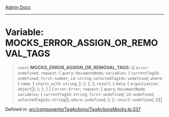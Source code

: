 [Admin Docs](/)

***

# Variable: MOCKS\_ERROR\_ASSIGN\_OR\_REMOVAL\_TAGS

> `const` **MOCKS\_ERROR\_ASSIGN\_OR\_REMOVAL\_TAGS**: (\{ `error`: `undefined`; `request`: \{ `query`: `DocumentNode`; `variables`: \{ `currentTagId`: `undefined`; `first`: `number`; `id`: `string`; `selectedTagIds`: `undefined`; `where`: \{ `name`: \{ `starts_with`: `string`; \}; \}; \}; \}; `result`: \{ `data`: \{ `organization`: `object`[]; \}; \}; \} \| \{ `error`: `Error`; `request`: \{ `query`: `DocumentNode`; `variables`: \{ `currentTagId`: `string`; `first`: `undefined`; `id`: `undefined`; `selectedTagIds`: `string`[]; `where`: `undefined`; \}; \}; `result`: `undefined`; \})[]

Defined in: [src/components/TagActions/TagActionsMocks.ts:337](https://github.com/PalisadoesFoundation/talawa-admin/blob/main/src/components/TagActions/TagActionsMocks.ts#L337)
